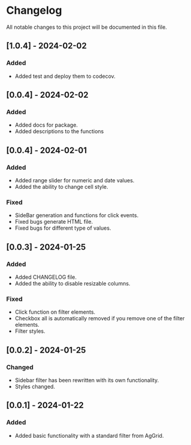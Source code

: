 # Changelog

All notable changes to this project will be documented in this file.

## [1.0.4] - 2024-02-02

### Added

 - Added test and deploy them to codecov.

## [0.0.4] - 2024-02-02

### Added

 - Added docs for package.
 - Added descriptions to the functions


## [0.0.4] - 2024-02-01

### Added

 - Added range slider for numeric and date values.
 - Added the ability to change cell style.

### Fixed
 - SideBar generation and functions for click events.
 - Fixed bugs generate HTML file.
 - Fixed bugs for different type of values.


## [0.0.3] - 2024-01-25

### Added

 - Added CHANGELOG file.
 - Added the ability to disable resizable columns.

### Fixed
 - Сlick function on filter elements.
 - Checkbox all is automatically removed if you remove one of the filter elements.
 - Filter styles.


## [0.0.2] - 2024-01-25

### Changed

- Sidebar filter has been rewritten with its own functionality.
- Styles changed.

## [0.0.1] - 2024-01-22

### Added

- Added basic functionality with a standard filter from AgGrid.
